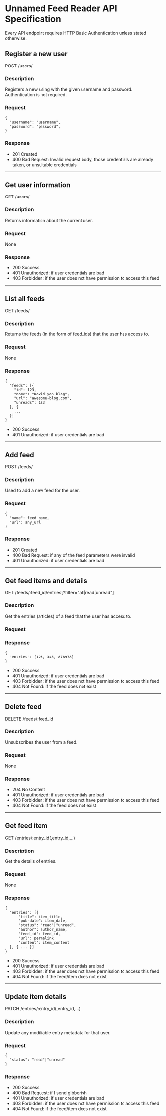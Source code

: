 # Unnamed Feed Reader API Specification

Every API endpoint requires HTTP Basic Authentication unless stated otherwise.

## Register a new user
POST /users/

### Description
Registers a new using with the given username and password. Authentication is
not required.

### Request
    {
      "username": "username",
      "password": "password",
    }

### Response

  - 201 Created
  - 400 Bad Request: Invalid request body, those credentials are already taken,
    or unsuitable credentials

---

## Get user information
GET /users/

### Description
Returns information about the current user.

### Request
None

### Response

  - 200 Success
  - 401 Unauthorized: if user credentials are bad
  - 403 Forbidden: if the user does not have permission to access this feed

---

## List all feeds
GET /feeds/

### Description
Returns the feeds (in the form of feed_ids) that the user has access to.

### Request
None

### Response
    {
      "feeds": [{
        "id": 123,
        "name": "David yan blog",
        "url": "awesome-blog.com",
        "unreads": 123
      }, {
        ...
      }]
    }

  - 200 Success
  - 401 Unauthorized: if user credentials are bad

---

## Add feed
POST /feeds/

### Description
Used to add a new feed for the user.

### Request
    {
      "name": feed_name,
      "url": any_url
    }

### Response

  - 201 Created
  - 400 Bad Request: if any of the feed parameters were invalid
  - 401 Unauthorized: if user credentials are bad

---

## Get feed items and details
GET /feeds/:feed\_id/entries[?filter="all|read|unread"]

### Description
Get the entries (articles) of a feed that the user has access to.

### Request

### Response
    {
      "entries": [123, 345, 878978]
    }

  - 200 Success
  - 401 Unauthorized: if user credentials are bad
  - 403 Forbidden: if the user does not have permission to access this feed
  - 404 Not Found: if the feed does not exist

---

## Delete feed
DELETE /feeds/:feed\_id

### Description
Unsubscribes the user from a feed.

### Request
None

### Response

  - 204 No Content
  - 401 Unauthorized: if user credentials are bad
  - 403 Forbidden: if the user does not have permission to access this feed
  - 404 Not Found: if the feed does not exist

---

## Get feed item
GET /entries/:entry\_id(,entry\_id,...)

### Description
Get the details of entries.

### Request
None

### Response
    {
      "entries": [{
          "title": item_title,
          "pub-date": item_date,
          "status": "read"|"unread",
          "author": author_name,
          "feed_id": feed_id,
          "url": permalink
          "content": item_content
      }, { ... }]
    }

  - 200 Success
  - 401 Unauthorized: if user credentials are bad
  - 403 Forbidden: if the user does not have permission to access this feed
  - 404 Not Found: if the feed/item does not exist

---

## Update item details
PATCH /entries/:entry\_id(,entry\_id,...)

### Description
Update any modifiable entry metadata for that user.

### Request
    {
      "status": "read"|"unread"
    }

### Response

  - 200 Success
  - 400 Bad Request: if I send gibberish
  - 401 Unauthorized: if user credentials are bad
  - 403 Forbidden: if the user does not have permission to access this feed
  - 404 Not Found: if the feed/item does not exist
